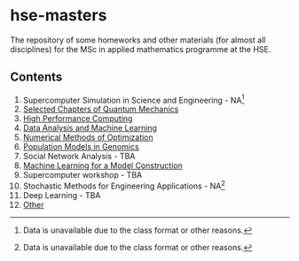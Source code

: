 # hse-masters
The repository of some homeworks and other materials (for almost all disciplines) for the MSc in applied mathematics programme at the HSE.

## Contents
1) Supercomputer Simulation in Science and Engineering - NA[^1]
2) [Selected Chapters of Quantum Mechanics](https://github.com/chernyshov-dp/hse-masters/tree/main/q-mechanics)
3) [High Performance Computing](https://github.com/chernyshov-dp/hse-masters/tree/main/hpc)
4) [Data Analysis and Machine Learning](https://github.com/chernyshov-dp/hse-masters/tree/main/da%26ml)
5) [Numerical Methods of Optimization](https://github.com/chernyshov-dp/hse-masters/tree/main/nmo)
6) [Population Models in Genomics](https://github.com/chernyshov-dp/hse-masters/tree/main/genomics)
7) Social Network Analysis - TBA
8) [Machine Learning for a Model Construction](https://github.com/chernyshov-dp/hse-masters/tree/main/ml4mdlcnst)
9) Supercomputer workshop - TBA
10) Stochastic Methods for Engineering Applications - NA[^1]
11) Deep Learning - TBA
12) [Other](https://github.com/chernyshov-dp/hse-masters/tree/main/other)


[^1]: Data is unavailable due to the class format or other reasons.
